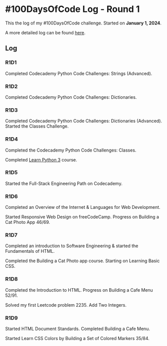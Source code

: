 # #100DaysOfCode Log - Round 1 

This the log of my #100DaysOfCode challenge. Started on **January 1, 2024**.

A more detailed log can be found [here](round1-log.md). 

## Log

### R1D1 
Completed Codecademy Python Code Challenges: Strings (Advanced).

### R1D2
Completed Codecademy Python Code Challenges: Dictionaries. 

### R1D3 
Completed Codecademy Python Code Challenges: Dictionaries (Advanced).
Started the Classes Challenge.

### R1D4
Completed the Codecademy Python Code Challenges: Classes.

Completed [Learn Python 3](https://www.codecademy.com/enrolled/courses/learn-python-3) course. 

### R1D5
Started the Full-Stack Engineering Path on Codecademy. 

### R1D6 
Completed an Overview of the Internet & Languages for Web Development. 

Started Responsive Web Design on freeCodeCamp. Progress on Building a Cat Photo App 46/69. 

### R1D7 
Completed an introduction to Software Engineering & started the Fundamentals of HTML.

Completed the Building a Cat Photo app course. Starting on Learning Basic CSS. 

### R1D8 
Completed the Introduction to HTML. Progress on Building a Cafe Menu 52/91. 

Solved my first Leetcode problem 2235. Add Two Integers.

### R1D9
Started HTML Document Standards. Completed Building a Cafe Menu.

Started Learn CSS Colors by Building a Set of Colored Markers 35/84.
